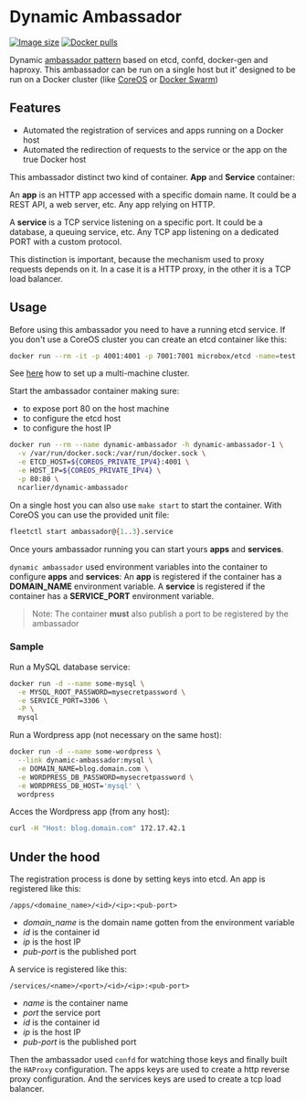 # Dynamic Ambassador

[![Image size](https://img.shields.io/imagelayers/image-size/ncarlier/dynamic-ambassador/latest.svg)](https://hub.docker.com/r/ncarlier/dynamic-ambassador/)
[![Docker pulls](https://img.shields.io/docker/pulls/ncarlier/dynamic-ambassador.svg)](https://hub.docker.com/r/ncarlier/dynamic-ambassador/)

Dynamic [ambassador pattern](https://docs.docker.com/articles/ambassador_pattern_linking/) based on etcd,
confd, docker-gen and haproxy. This ambassador can be run on a single host but it' designed to be run on
a Docker cluster (like [CoreOS](https://coreos.com/) or [Docker Swarm](https://github.com/docker/swarm))

## Features

- Automated the registration of services and apps running on a Docker host
- Automated the redirection of requests to the service or the app on the true Docker host

This ambassador distinct two kind of container. **App** and **Service** container:

An **app** is an HTTP app accessed with a specific domain name.
It could be a REST API, a web server, etc. Any app relying on HTTP.

A **service** is a TCP service listening on a specific port.
It could be a database, a queuing service, etc. Any TCP app listening on a dedicated PORT with a custom protocol.

This distinction is important, because the mechanism used to proxy requests depends on it.
In a case it is a HTTP proxy, in the other it is a TCP load balancer.

## Usage

Before using this ambassador you need to have a running etcd service. If you don't use a CoreOS cluster you can create an etcd container like this:

```bash
docker run --rm -it -p 4001:4001 -p 7001:7001 microbox/etcd -name=test -addr=172.17.42.1:4001
```

See [here](https://github.com/coreos/etcd/blob/master/Documentation/clustering.md) how to set up a multi-machine cluster.

Start the ambassador container making sure:

- to expose port 80 on the host machine
- to configure the etcd host
- to configure the host IP


```bash
docker run --rm --name dynamic-ambassador -h dynamic-ambassador-1 \
  -v /var/run/docker.sock:/var/run/docker.sock \
  -e ETCD_HOST=${COREOS_PRIVATE_IPV4}:4001 \
  -e HOST_IP=${COREOS_PRIVATE_IPV4} \
  -p 80:80 \
  ncarlier/dynamic-ambassador
```

On a single host you can also use `make start` to start the container.
With CoreOS you can use the provided unit file:

```bash
fleetctl start ambassador@{1..3}.service
```

Once yours ambassador running you can start yours **apps** and **services**.


`dynamic ambassador` used environment variables into the container to configure **apps** and **services**:
An **app** is registered if the container has a **DOMAIN_NAME** environment variable.
A **service** is registered if the container has a **SERVICE_PORT** environment variable.

> Note: The container **must** also publish a port to be registered by the ambassador

### Sample

Run a MySQL database service:

```bash
docker run -d --name some-mysql \
  -e MYSQL_ROOT_PASSWORD=mysecretpassword \
  -e SERVICE_PORT=3306 \
  -P \
  mysql
```

Run a Wordpress app (not necessary on the same host):

```bash
docker run -d --name some-wordpress \
  --link dynamic-ambassador:mysql \
  -e DOMAIN_NAME=blog.domain.com \
  -e WORDPRESS_DB_PASSWORD=mysecretpassword \
  -e WORDPRESS_DB_HOST='mysql' \
  wordpress
```

Acces the Wordpress app (from any host):

```bash
curl -H "Host: blog.domain.com" 172.17.42.1
```

## Under the hood

The registration process is done by setting keys into etcd.
An app is registered like this:

```
/apps/<domaine_name>/<id>/<ip>:<pub-port>
```

  - *domain_name* is the domain name gotten from the environment variable
  - *id* is the container id
  - *ip* is the host IP
  - *pub-port* is the published port

A service is registered like this:

```
/services/<name>/<port>/<id>/<ip>:<pub-port>
```

  - *name* is the container name
  - *port* the service port
  - *id* is the container id
  - *ip* is the host IP
  - *pub-port* is the published port

Then the ambassador used `confd` for watching those keys and finally built the `HAProxy` configuration.
The apps keys are used to create a http reverse proxy configuration.
And the services keys are used to create a tcp load balancer.


